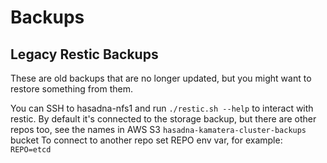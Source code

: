 # Backups

## Legacy Restic Backups

These are old backups that are no longer updated, but you might want to restore something from them.

You can SSH to hasadna-nfs1 and run `./restic.sh --help` to interact with restic. By default it's connected
to the storage backup, but there are other repos too, see the names in AWS S3 `hasadna-kamatera-cluster-backups` bucket
To connect to another repo set REPO env var, for example: `REPO=etcd`
